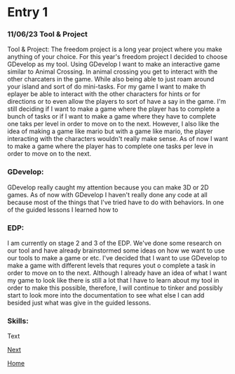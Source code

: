 # Entry 1
### 11/06/23 Tool & Project
Tool & Project: The freedom project is a long year project where you make anything of your choice. For this year's freedom project I decided to choose GDevelop as my tool. Using GDevelop I want to make an interactive game similar to Animal Crossing. In animal crossing you get to interact with the other charcaters in the game. While also being able to just roam around your island and sort of do mini-tasks. For my game I want to make th eplayer be able to interact with the other characters for hints or for directions or to even allow the players to sort of have a say in the game. I'm still deciding if I want to make a game where the player has to complete a bunch of tasks or if I want to make a game where they have to complete one taks per level in order to move on to the next. However, I also like the idea of making a game like mario but with a game like mario, the player interacting with the characters wouldn't really make sense. As of now I want to make a game where the player has to complete one tasks per leve in order to move on to the next.


### GDevelop:
GDevelop really caught my attention because you can make 3D or 2D games. As of now with GDevelop I haven't really done any code at all because most of the things that I've tried have to do with behaviors. In one of the guided lessons I learned how to


### EDP:
I am currently on stage 2 and 3 of the EDP. We've done some research on our tool and have already brainstormed some ideas on how we want to use our tools to make a game or etc. I've decided that I want to use GDevelop to make a game with different levels that requres yout o complete a task in order to move on to the next. Although I already have an idea of what I want my game to look like there is still a lot that I have to learn about my tool in order to make this possible, therefore, I will continue to tinker and possibly start to look more into the documentation to see what else I can add besided just what was give in the guided lessons.

### Skills:



Text

[Next](entry02.md)

[Home](../README.md)
